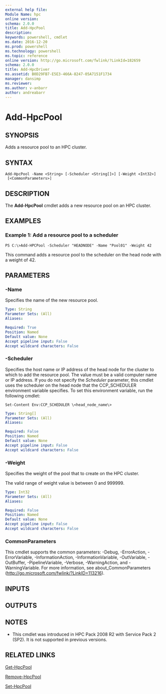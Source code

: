 ```yaml
---
external help file:
Module Name: hpc
online version:
schema: 2.0.0
title: Add-HpcPool
description:
keywords: powershell, cmdlet
ms.date: 2016-12-20
ms.prod: powershell
ms.technology: powershell
ms.topic: reference
online version: http://go.microsoft.com/fwlink/?LinkId=182659
schema: 2.0.0
title: Add-HpcDriver
ms.assetid: B0D29FB7-E5E3-466A-8247-05A7151F1734
manager: dansimp
ms.reviewer:
ms.author: v-anbarr
author: andreabarr
---
```


# Add-HpcPool

## SYNOPSIS
Adds a resource pool to an HPC cluster.

## SYNTAX

```
Add-HpcPool -Name <String> [-Scheduler <String[]>] [-Weight <Int32>]
 [<CommonParameters>]
```

## DESCRIPTION
The **Add-HpcPool** cmdlet adds a new resource pool on an HPC cluster.

## EXAMPLES

### Example 1: Add a resource pool to a scheduler
```
PS C:\>Add-HPCPool -Scheduler "HEADNODE" -Name "Pool01" -Weight 42
```

This command adds a resource pool to the scheduler on the head node with a weight of 42.

## PARAMETERS

### -Name
Specifies the name of the new resource pool.

```yaml
Type: String
Parameter Sets: (All)
Aliases:

Required: True
Position: Named
Default value: None
Accept pipeline input: False
Accept wildcard characters: False
```

### -Scheduler
Specifies the host name or IP address of the head node for the cluster to which to add the resource pool.
The value must be a valid computer name or IP address.
If you do not specify the *Scheduler* parameter, this cmdlet uses the scheduler on the head node that the CCP_SCHEDULER environment variable specifies.
To set this environment variable, run the following cmdlet:

`Set-Content Env:CCP_SCHEDULER \<head_node_name\>`

```yaml
Type: String[]
Parameter Sets: (All)
Aliases:

Required: False
Position: Named
Default value: None
Accept pipeline input: False
Accept wildcard characters: False
```

### -Weight
Specifies the weight of the pool that to create on the HPC cluster.

The valid range of weight value is between 0 and 999999.

```yaml
Type: Int32
Parameter Sets: (All)
Aliases:

Required: False
Position: Named
Default value: None
Accept pipeline input: False
Accept wildcard characters: False
```

### CommonParameters
This cmdlet supports the common parameters: -Debug, -ErrorAction, -ErrorVariable, -InformationAction, -InformationVariable, -OutVariable, -OutBuffer, -PipelineVariable, -Verbose, -WarningAction, and -WarningVariable. For more information, see about_CommonParameters (http://go.microsoft.com/fwlink/?LinkID=113216).

## INPUTS

## OUTPUTS

## NOTES
* This cmdlet was introduced in HPC Pack 2008 R2 with Service Pack 2 (SP2). It is not supported in previous versions.

## RELATED LINKS

[Get-HpcPool](./Get-HpcPool.md)

[Remove-HpcPool](./Remove-HpcPool.md)

[Set-HpcPool](./Set-HpcPool.md)
